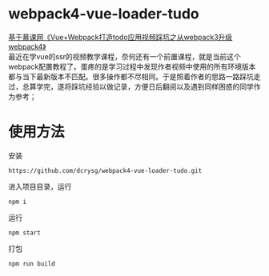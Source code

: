 # webpack4-vue-loader-tudo
[基于慕课网《Vue+Webpack打造todo应用视频踩坑之从webpack3升级webpack4》](https://www.imooc.com/video/16402)<br> 
最近在学vue的ssr的视频教学课程，奈何还有一个前置课程，就是当前这个webpack配置教程了。蛋疼的是学习过程中发现作者视频中使用的所有环境版本都与当下最新版本不匹配。很多操作都不尽相同。于是照着作者的思路一路踩坑走过，总算学完，遂将踩坑经验以做记录，方便日后翻阅以及遇到同样困惑的同学作为参考；<br>
# 使用方法
安装
```
https://github.com/dcrysg/webpack4-vue-loader-tudo.git
```
进入项目目录，运行 
```
npm i

```
运行 
```
npm start
```
打包 
```
npm run build
```
<br>
